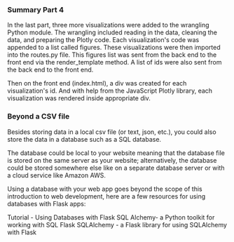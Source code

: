 ### Summary Part 4
In the last part, three more visualizations were added to the wrangling Python module. The wrangling included reading in the data, cleaning the data, and preparing the Plotly code. Each visualization's code was appended to a list called figures. These visualizations were then imported into the routes.py file. This figures list was sent from the back end to the front end via the render_template method. A list of ids were also sent from the back end to the front end.

Then on the front end (index.html), a div was created for each visualization's id. And with help from the JavaScript Plotly library, each visualization was rendered inside appropriate div.

### Beyond a CSV file
Besides storing data in a local csv file (or text, json, etc.), you could also store the data in a database such as a SQL database.

The database could be local to your website meaning that the database file is stored on the same server as your website; alternatively, the database could be stored somewhere else like on a separate database server or with a cloud service like Amazon AWS.

Using a database with your web app goes beyond the scope of this introduction to web development, here are a few resources for using databases with Flask apps:

Tutorial - Using Databases with Flask
SQL Alchemy- a Python toolkit for working with SQL
Flask SQLAlchemy - a Flask library for using SQLAlchemy with Flask

